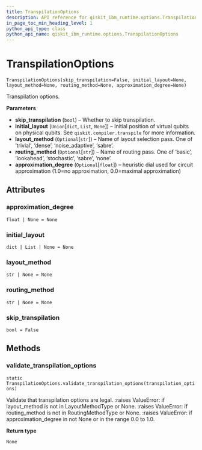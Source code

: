 ```yaml
---
title: TranspilationOptions
description: API reference for qiskit_ibm_runtime.options.TranspilationOptions
in_page_toc_min_heading_level: 1
python_api_type: class
python_api_name: qiskit_ibm_runtime.options.TranspilationOptions
---
```


# TranspilationOptions

<span id="qiskit_ibm_runtime.options.TranspilationOptions" />

`TranspilationOptions(skip_transpilation=False, initial_layout=None, layout_method=None, routing_method=None, approximation_degree=None)`

Transpilation options.

**Parameters**

*   **skip\_transpilation** (`bool`) – Whether to skip transpilation.
*   **initial\_layout** (`Union`\[`dict`, `List`, `None`]) – Initial position of virtual qubits on physical qubits. See `qiskit.compiler.transpile` for more information.
*   **layout\_method** (`Optional`\[`str`]) – Name of layout selection pass. One of ‘trivial’, ‘dense’, ‘noise\_adaptive’, ‘sabre’.
*   **routing\_method** (`Optional`\[`str`]) – Name of routing pass. One of ‘basic’, ‘lookahead’, ‘stochastic’, ‘sabre’, ‘none’.
*   **approximation\_degree** (`Optional`\[`float`]) – heuristic dial used for circuit approximation (1.0=no approximation, 0.0=maximal approximation)

## Attributes

<span id="transpilationoptions-approximation-degree" />

### approximation\_degree

<span id="qiskit_ibm_runtime.options.TranspilationOptions.approximation_degree" />

`float | None = None`

<span id="transpilationoptions-initial-layout" />

### initial\_layout

<span id="qiskit_ibm_runtime.options.TranspilationOptions.initial_layout" />

`dict | List | None = None`

<span id="transpilationoptions-layout-method" />

### layout\_method

<span id="qiskit_ibm_runtime.options.TranspilationOptions.layout_method" />

`str | None = None`

<span id="transpilationoptions-routing-method" />

### routing\_method

<span id="qiskit_ibm_runtime.options.TranspilationOptions.routing_method" />

`str | None = None`

<span id="transpilationoptions-skip-transpilation" />

### skip\_transpilation

<span id="qiskit_ibm_runtime.options.TranspilationOptions.skip_transpilation" />

`bool = False`

## Methods

<span id="transpilationoptions-validate-transpilation-options" />

### validate\_transpilation\_options

<span id="qiskit_ibm_runtime.options.TranspilationOptions.validate_transpilation_options" />

`static TranspilationOptions.validate_transpilation_options(transpilation_options)`

Validate that transpilation options are legal. :raises ValueError: if layout\_method is not in LayoutMethodType or None. :raises ValueError: if routing\_method is not in RoutingMethodType or None. :raises ValueError: if approximation\_degree in not None or in the range 0.0 to 1.0.

**Return type**

`None`

